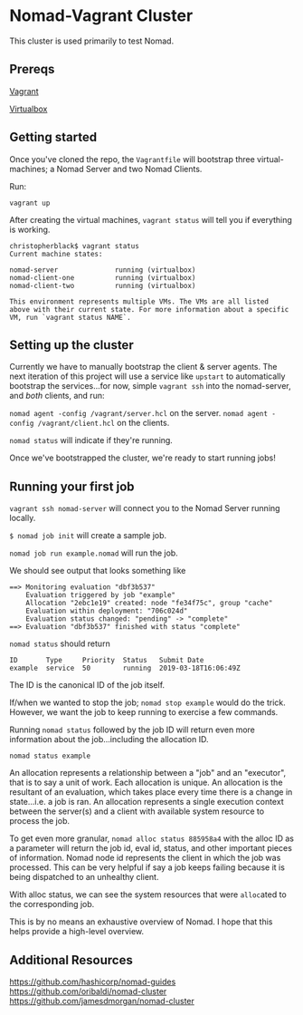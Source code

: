 # Nomad-Vagrant Cluster

This cluster is used primarily to test Nomad.

## Prereqs

[Vagrant](https://www.vagrantup.com/)

[Virtualbox](https://www.virtualbox.org/)


## Getting started

Once you've cloned the repo, the ```Vagrantfile``` will bootstrap three virtual-machines; a Nomad Server and two Nomad Clients.

Run:

```vagrant up```

After creating the virtual machines, ```vagrant status``` will tell you if everything is working.

```
christopherblack$ vagrant status
Current machine states:

nomad-server              running (virtualbox)
nomad-client-one          running (virtualbox)
nomad-client-two          running (virtualbox)

This environment represents multiple VMs. The VMs are all listed
above with their current state. For more information about a specific
VM, run `vagrant status NAME`.
```


## Setting up the cluster

Currently we have to manually bootstrap the client & server agents. The next iteration of this project will use a service like `upstart` to automatically bootstrap the services...for now, simple `vagrant ssh` into the nomad-server, and *both* clients, and run:

`nomad agent -config /vagrant/server.hcl` on the server.
`nomad agent -config /vagrant/client.hcl` on the clients.

`nomad status` will indicate if they're running.

Once we've bootstrapped the cluster, we're ready to start running jobs!


## Running your first job


```vagrant ssh nomad-server``` will connect you to the Nomad Server running locally.

```$ nomad job init``` will create a sample job.

`nomad job run example.nomad` will run the job.

We should see output that looks something like

```
==> Monitoring evaluation "dbf3b537"
    Evaluation triggered by job "example"
    Allocation "2ebc1e19" created: node "fe34f75c", group "cache"
    Evaluation within deployment: "706c024d"
    Evaluation status changed: "pending" -> "complete"
==> Evaluation "dbf3b537" finished with status "complete"
```

`nomad status` should return

```
ID       Type     Priority  Status   Submit Date
example  service  50        running  2019-03-18T16:06:49Z
```

The ID is the canonical ID of the job itself.

If/when we wanted to stop the job; `nomad stop example` would do the trick. However, we want the job to keep running to exercise a few commands.

Running `nomad status` followed by the job ID will return even more information about the job...including the allocation ID.

`nomad status example`

An allocation represents a relationship between a "job" and an "executor", that is to say a unit of work. Each allocation is unique. An allocation is the resultant of an evaluation, which takes place every time there is a change in state...i.e. a job is ran. An allocation represents a single execution context between the server(s) and a client with available system resource to process the job.

To get even more granular, `nomad alloc status 885958a4` with the alloc ID as a parameter will return the job id, eval id, status, and other important pieces of information. Nomad node id represents the client in which the job was processed. This can be very helpful if say a job keeps failing because it is being dispatched to an unhealthy client.

With alloc status, we can see the system resources that were `alloc`ated to the corresponding job.

This is by no means an exhaustive overview of Nomad. I hope that this helps provide a high-level overview.

## Additional Resources

https://github.com/hashicorp/nomad-guides
https://github.com/oribaldi/nomad-cluster
https://github.com/jamesdmorgan/nomad-cluster
